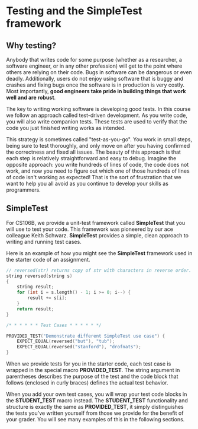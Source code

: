 # Testing and the SimpleTest framework
## Why testing?
Anybody that writes code for some purpose (whether as a researcher, a software engineer, or in any other profession) will get to the point where others are relying on their code. Bugs in software can be dangerous or even deadly. Additionally, users do not enjoy using software that is buggy and crashes and fixing bugs once the software is in production is very costly. Most importantly, **good engineers take pride in building things that work well and are robust**.

The key to writing working software is developing good tests. In this course we follow an approach called test-driven development. As you write code, you will also write companion tests. These tests are used to verify that the code you just finished writing works as intended.

This strategy is sometimes called "test-as-you-go". You work in small steps, being sure to test thoroughly, and only move on after you having confirmed the correctness and fixed all issues. The beauty of this approach is that each step is relatively straightforward and easy to debug. Imagine the opposite approach: you write hundreds of lines of code, the code does not work, and now you need to figure out which one of those hundreds of lines of code isn't working as expected! That is the sort of frustration that we want to help you all avoid as you continue to develop your skills as programmers.

## SimpleTest
For CS106B, we provide a unit-test framework called **SimpleTest** that you will use to test your code. This framework was pioneered by our ace colleague Keith Schwarz. **SimpleTest** provides a simple, clean approach to writing and running test cases.

Here is an example of how you might see the **SimpleTest** framework used in the starter code of an assignment.

```c++
// reversed(str) returns copy of str with characters in reverse order.
string reversed(string s)
{
    string result;
    for (int i = s.length() - 1; i >= 0; i--) {
        result += s[i];
    }
    return result;
}

/* * * * * * Test Cases * * * * * */

PROVIDED_TEST("Demonstrate different SimpleTest use case") {
    EXPECT_EQUAL(reversed("but"), "tub");
    EXPECT_EQUAL(reversed("stanford"), "drofnats");
}
```

When we provide tests for you in the starter code, each test case is wrapped in the special macro **PROVIDED_TEST**. The string argument in parentheses describes the purpose of the test and the code block that follows (enclosed in curly braces) defines the actual test behavior.

When you add your own test cases, you will wrap your test code blocks in the **STUDENT_TEST** macro instead. The **STUDENT_TEST** functionality and structure is exactly the same as **PROVIDED_TEST**, it simply distinguishes the tests you've written yourself from those we provide for the benefit of your grader. You will see many examples of this in the following sections.

